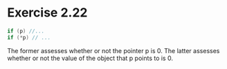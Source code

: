 # Exercise 2.22

```cpp
if (p) //... 
if (*p) // ...
```

The former assesses whether or not the pointer p is 0.
The latter assesses whether or not the value of the object that p points to is 0.
